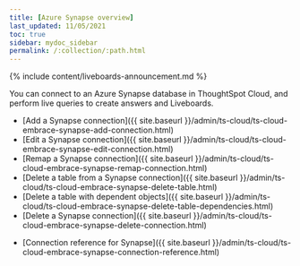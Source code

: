 ```yaml
---
title: [Azure Synapse overview]
last_updated: 11/05/2021
toc: true
sidebar: mydoc_sidebar
permalink: /:collection/:path.html
---
```


{% include content/liveboards-announcement.md %}

You can connect to an Azure Synapse database in ThoughtSpot Cloud, and perform live queries to create answers and Liveboards.

- [Add a Synapse connection]({{ site.baseurl }}/admin/ts-cloud/ts-cloud-embrace-synapse-add-connection.html)
- [Edit a Synapse connection]({{ site.baseurl }}/admin/ts-cloud/ts-cloud-embrace-synapse-edit-connection.html)
- [Remap a Synapse connection]({{ site.baseurl }}/admin/ts-cloud/ts-cloud-embrace-synapse-remap-connection.html)
- [Delete a table from a Synapse connection]({{ site.baseurl }}/admin/ts-cloud/ts-cloud-embrace-synapse-delete-table.html)
- [Delete a table with dependent objects]({{ site.baseurl }}/admin/ts-cloud/ts-cloud-embrace-synapse-delete-table-dependencies.html)
- [Delete a Synapse connection]({{ site.baseurl }}/admin/ts-cloud/ts-cloud-embrace-synapse-delete-connection.html)
<!-- - [Best Practices for Synapse connections]({{ site.baseurl }}/admin/ts-cloud/ts-cloud-embrace-synapse-best-practices.html) -->
- [Connection reference for Synapse]({{ site.baseurl }}/admin/ts-cloud/ts-cloud-embrace-synapse-connection-reference.html)
